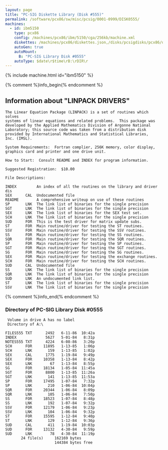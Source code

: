 ```yaml
---
layout: page
title: "PC-SIG Diskette Library (Disk #555)"
permalink: /software/pcx86/sw/misc/pcsig/0001-0999/DISK0555/
machines:
  - id: ibm5150
    type: pcx86
    config: /machines/pcx86/ibm/5150/cga/256kb/machine.xml
    diskettes: /machines/pcx86/diskettes.json,/disks/pcsigdisks/pcx86/diskettes.json
    autoGen: true
    autoMount:
      B: "PC-SIG Library Disk #0555"
    autoType: $date\r$time\rB:\rDIR\r
---
```


{% include machine.html id="ibm5150" %}

{% comment %}info_begin{% endcomment %}

## Information about "LINPACK DRIVERS"

    The Linear Equation Package (LINPACK) is a set of routines which solves
    systems of linear equations and related problems.  This package was
    developed by the Applied Mathematics Division of Argonne National
    Laboratory; this source code was taken from a distribution disk
    provided by International Mathematics and Statistical Libraries,
    Inc. (IMSL).
    
    System Requirements:  Fortran complier, 256K memory, color display,
    graphics card and printer and one drive unit.
    
    How to Start:  Consult README and INDEX for program information.
    
    Suggested Registration:  $10.00
    
    File Descriptions:
    
    INDEX         An index of all the routines on the library and driver dis
    SEX      CAL  Undocumented file
    README        A comprehensive writeup on use of these routines
    SP       LNK  The link list of binaries for the single precision
    SGT      LNK  The link list of binaries for the single precision
    SEX      LNK  The link list of binaries for the SEX test set.
    SCH      LNK  The link list of binaries for the single precision
    SUD      FOR  This is the test driver for matrix update subs.
    ST       FOR  Main routine/driver for testing the ST routines.
    SSV      FOR  Main routine/driver for testing the SSV routines.
    SS       FOR  Main routine/driver for testing the SS routines.
    SQR      FOR  Main routine/driver for testing the SQR routines.
    SP       FOR  Main routine/driver for testing the SP routines.
    SGT      FOR  Main routine/driver for testing the SGT routines.
    SG       FOR  Main routine/driver for testing the SG routines.
    SEX      FOR  Main routine/driver for testing the exchange routines.
    SCH      FOR  Main routine/driver for testing the SCH routines.
    SUD      CAL  Undocumented file
    SS       LNK  The link list of binaries for the single precision
    SQR      LNK  The link list of binaries for the single precision
    SUD      LNK  An undocumented link list.
    ST       LNK  The link list of binaries for the single precision
    SSV      LNK  The link list of binaries for the single precision
{% comment %}info_end{% endcomment %}


### Directory of PC-SIG Library Disk #0555

     Volume in drive A has no label
     Directory of A:\

    FILES555 TXT      2492   6-11-86  10:42a
    INDEX             5627   5-01-84   8:31p
    NOTES555 TXT      4224   6-08-86   3:20p
    SCH      FOR     11895   1-13-85   1:06p
    SCH      LNK       159   1-13-85   1:02p
    SEX      CAL      1775   1-19-84   9:49p
    SEX      FOR     10358   1-13-84   8:42p
    SEX      LNK        67   1-13-84   8:55p
    SG       FOR     18134   1-05-84  11:45a
    SGT      FOR      8800   1-13-85  11:26a
    SGT      LNK       141   1-13-85  11:53a
    SP       FOR     17495   1-07-84   7:32p
    SP       LNK       210   1-06-84  10:04p
    SQR      FOR     20344   1-06-84   8:09p
    SQR      LNK       105   1-06-84   7:50p
    SS       FOR     18523   1-07-84   8:48p
    SS       LNK       192   1-07-84   9:32p
    SSV      FOR     12179   1-06-84   9:23p
    SSV      LNK       104   1-06-84   9:32p
    ST       FOR     15595   1-12-84   9:40p
    ST       LNK       129   1-12-84   9:36p
    SUD      CAL       411   1-19-84  10:03p
    SUD      FOR     13132   4-30-84   9:59p
    SUD      LNK        78   4-30-84  11:19p
           24 file(s)     162169 bytes
                          144384 bytes free
